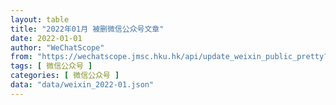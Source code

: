 ```yaml
---
layout: table
title: "2022年01月 被删微信公众号文章"
date: 2022-01-01
author: "WeChatScope"
from: "https://wechatscope.jmsc.hku.hk/api/update_weixin_public_pretty?days="
tags: [ 微信公众号 ]
categories: [ 微信公众号 ]
data: "data/weixin_2022-01.json"
---
```

